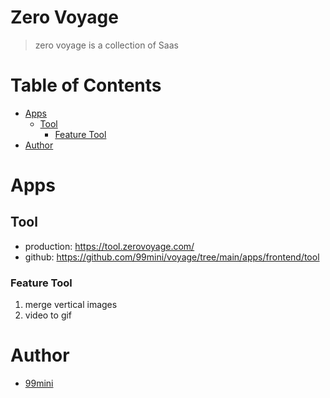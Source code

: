 # Zero Voyage 

> zero voyage is a collection of Saas

# Table of Contents

- [Apps](#apps)
  - [Tool](#tool)
    - [Feature Tool](#feature-tool)
- [Author](#author)

# Apps

## Tool

- production: https://tool.zerovoyage.com/
- github: https://github.com/99mini/voyage/tree/main/apps/frontend/tool

### Feature Tool

1. merge vertical images
2. video to gif

# Author

- [99mini](https://github.com/99mini)
